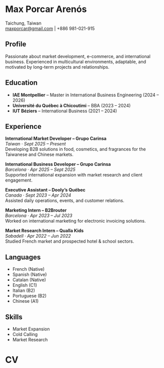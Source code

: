 # Max Porcar Arenós

Taichung, Taiwan  
maxporcar@gmail.com | +886 981-021-915


## Profile
Passionate about market development, e-commerce, and international business. Experienced in multicultural environments, adaptable, and motivated by long-term projects and relationships.


## Education

- **IAE Montpellier** – Master in International Business Engineering (2024 – 2026)  
- **Université du Québec à Chicoutimi** – BBA (2023 – 2024)  
- **IUT Béziers** – International Business (2021 – 2024)  


## Experience

**International Market Developer – Grupo Carinsa**  
*Taiwan · Sept 2025 – Present*  
Developing B2B solutions in food, cosmetics, and fragrances for the Taiwanese and Chinese markets.  

**International Business Developer – Grupo Carinsa**  
*Barcelona · Apr 2025 – Sept 2025*  
Supported international expansion with market research and client engagement.  

**Executive Assistant – Dooly’s Québec**  
*Canada · Sept 2023 – Apr 2024*  
Assisted daily operations, events, and customer relations.  

**Marketing Intern – B2Brouter**  
*Barcelona · Apr 2023 – Jul 2023*  
Worked on international marketing for electronic invoicing solutions.  

**Market Research Intern – Qualla Kids**  
*Sabadell · Apr 2022 – Jun 2022*  
Studied French market and prospected hotel & school sectors.  



## Languages

- French (Native)  
- Spanish (Native)  
- Catalan (Native)  
- English (C1)  
- Italian (B2)  
- Portuguese (B2)  
- Chinese (A1)  


## Skills

- Market Expansion  
- Cold Calling  
- Market Research  
# CV